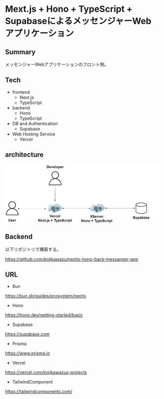# Mext.js + Hono + TypeScript + SupabaseによるメッセンジャーWebアプリケーション


## Summary

メッセンジャーWebアプリケーションのフロント側。

## Tech

- frontend
  - Next.js
  - TypeScript
- backend
  - Hono
  - TypeScript
- DB and Authentication
  - Supabase
- Web Hosting Service
  - Vercel

## architecture

![アーキテクチャー](./drawio/messenger-front.drawio.png)

## Backend

以下リポジトリで構築する。

https://github.com/kojikawazu/nextjs-hono-back-messanger-app

## URL

- Bun

https://bun.sh/guides/ecosystem/nextjs

- Hono

https://hono.dev/getting-started/basic

- Supabase

https://supabase.com

- Prisma

https://www.prisma.io

- Vercel

https://vercel.com/kojikawazus-projects

- TailwindComponent

https://tailwindcomponents.com/